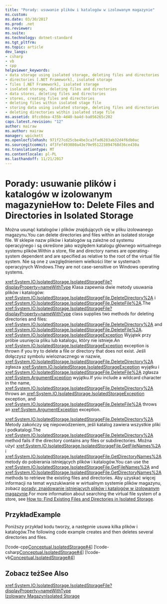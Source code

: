 ```yaml
---
title: "Porady: usuwanie plików i katalogów w izolowanym magazynie"
ms.custom: 
ms.date: 03/30/2017
ms.prod: .net
ms.reviewer: 
ms.suite: 
ms.technology: dotnet-standard
ms.tgt_pltfrm: 
ms.topic: article
dev_langs:
- csharp
- vb
- cpp
helpviewer_keywords:
- data storage using isolated storage, deleting files and directories
- directories [.NET Framework], isolated storage
- files [.NET Framework], isolated storage
- isolated storage, deleting files and directories
- data stores, deleting files and directories
- stores, creating files and directories
- deleting files within isolated stage file
- storing data using isolated storage, deleting files and directories
- deleting directories within isolated stage file
ms.assetid: 8fcc0dea-435b-4d40-ba4d-ba056265c202
caps.latest.revision: "12"
author: mairaw
ms.author: mairaw
manager: wpickett
ms.openlocfilehash: 971f27cd25cbe4be3ca3fad6283ab32d4f6db0ac
ms.sourcegitcommit: 4f3fef493080a43e70e951223894768d36ce430a
ms.translationtype: MT
ms.contentlocale: pl-PL
ms.lasthandoff: 11/21/2017
---
```

# <a name="how-to-delete-files-and-directories-in-isolated-storage"></a><span data-ttu-id="c6636-102">Porady: usuwanie plików i katalogów w izolowanym magazynie</span><span class="sxs-lookup"><span data-stu-id="c6636-102">How to: Delete Files and Directories in Isolated Storage</span></span>
<span data-ttu-id="c6636-103">Można usunąć katalogów i plików znajdujących się w pliku izolowanego magazynu.</span><span class="sxs-lookup"><span data-stu-id="c6636-103">You can delete directories and files within an isolated storage file.</span></span> <span data-ttu-id="c6636-104">W sklepie nazw plików i katalogów są zależne od systemu operacyjnego i są określone jako względem katalogu głównego wirtualnego systemu plików.</span><span class="sxs-lookup"><span data-stu-id="c6636-104">Within a store, file and directory names are operating-system dependent and are specified as relative to the root of the virtual file system.</span></span> <span data-ttu-id="c6636-105">Nie są one z uwzględnieniem wielkości liter w systemach operacyjnych Windows.</span><span class="sxs-lookup"><span data-stu-id="c6636-105">They are not case-sensitive on Windows operating systems.</span></span>  
  
 <span data-ttu-id="c6636-106"><xref:System.IO.IsolatedStorage.IsolatedStorageFile?displayProperty=nameWithType> Klasa zapewnia dwie metody usuwania plików i katalogów: <xref:System.IO.IsolatedStorage.IsolatedStorageFile.DeleteDirectory%2A> i <xref:System.IO.IsolatedStorage.IsolatedStorageFile.DeleteFile%2A>.</span><span class="sxs-lookup"><span data-stu-id="c6636-106">The <xref:System.IO.IsolatedStorage.IsolatedStorageFile?displayProperty=nameWithType> class supplies two methods for deleting directories and files: <xref:System.IO.IsolatedStorage.IsolatedStorageFile.DeleteDirectory%2A> and <xref:System.IO.IsolatedStorage.IsolatedStorageFile.DeleteFile%2A>.</span></span> <span data-ttu-id="c6636-107"><xref:System.IO.IsolatedStorage.IsolatedStorageException> Wyjątek przy próbie usunięcia pliku lub katalogu, który nie istnieje.</span><span class="sxs-lookup"><span data-stu-id="c6636-107">An <xref:System.IO.IsolatedStorage.IsolatedStorageException> exception is thrown if you try to delete a file or directory that does not exist.</span></span> <span data-ttu-id="c6636-108">Jeśli dołączysz symbolu wieloznacznego w nazwie, <xref:System.IO.IsolatedStorage.IsolatedStorageFile.DeleteDirectory%2A> zgłasza <xref:System.IO.IsolatedStorage.IsolatedStorageException> wyjątku i <xref:System.IO.IsolatedStorage.IsolatedStorageFile.DeleteFile%2A> zgłasza <xref:System.ArgumentException> wyjątku.</span><span class="sxs-lookup"><span data-stu-id="c6636-108">If you include a wildcard character in the name, <xref:System.IO.IsolatedStorage.IsolatedStorageFile.DeleteDirectory%2A> throws an <xref:System.IO.IsolatedStorage.IsolatedStorageException> exception, and <xref:System.IO.IsolatedStorage.IsolatedStorageFile.DeleteFile%2A> throws an <xref:System.ArgumentException> exception.</span></span>  
  
 <span data-ttu-id="c6636-109"><xref:System.IO.IsolatedStorage.IsolatedStorageFile.DeleteDirectory%2A> Metody zakończy się niepowodzeniem, jeśli katalog zawiera wszystkie pliki i podkatalogi.</span><span class="sxs-lookup"><span data-stu-id="c6636-109">The <xref:System.IO.IsolatedStorage.IsolatedStorageFile.DeleteDirectory%2A> method fails if the directory contains any files or subdirectories.</span></span> <span data-ttu-id="c6636-110">Można użyć <xref:System.IO.IsolatedStorage.IsolatedStorageFile.GetFileNames%2A> i <xref:System.IO.IsolatedStorage.IsolatedStorageFile.GetDirectoryNames%2A> metody do pobierania istniejących plików i katalogów.</span><span class="sxs-lookup"><span data-stu-id="c6636-110">You can use the <xref:System.IO.IsolatedStorage.IsolatedStorageFile.GetFileNames%2A> and <xref:System.IO.IsolatedStorage.IsolatedStorageFile.GetDirectoryNames%2A> methods to retrieve the existing files and directories.</span></span> <span data-ttu-id="c6636-111">Aby uzyskać więcej informacji na temat wyszukiwanie w wirtualnym systemie plików magazynu, zobacz [porady: znajdowanie istniejących plików i katalogów w izolowanym magazynie](../../../docs/standard/io/how-to-find-existing-files-and-directories-in-isolated-storage.md).</span><span class="sxs-lookup"><span data-stu-id="c6636-111">For more information about searching the virtual file system of a store, see [How to: Find Existing Files and Directories in Isolated Storage](../../../docs/standard/io/how-to-find-existing-files-and-directories-in-isolated-storage.md).</span></span>  
  
## <a name="example"></a><span data-ttu-id="c6636-112">Przykład</span><span class="sxs-lookup"><span data-stu-id="c6636-112">Example</span></span>  
 <span data-ttu-id="c6636-113">Poniższy przykład kodu tworzy, a następnie usuwa kilka plików i katalogów.</span><span class="sxs-lookup"><span data-stu-id="c6636-113">The following code example creates and then deletes several directories and files.</span></span>  
  
 [!code-cpp[Conceptual.IsolatedStorage#4](../../../samples/snippets/cpp/VS_Snippets_CLR/conceptual.isolatedstorage/cpp/source4.cpp#4)]
 [!code-csharp[Conceptual.IsolatedStorage#4](../../../samples/snippets/csharp/VS_Snippets_CLR/conceptual.isolatedstorage/cs/source4.cs#4)]
 [!code-vb[Conceptual.IsolatedStorage#4](../../../samples/snippets/visualbasic/VS_Snippets_CLR/conceptual.isolatedstorage/vb/source4.vb#4)]  
  
## <a name="see-also"></a><span data-ttu-id="c6636-114">Zobacz też</span><span class="sxs-lookup"><span data-stu-id="c6636-114">See Also</span></span>  
 <xref:System.IO.IsolatedStorage.IsolatedStorageFile?displayProperty=nameWithType>  
 [<span data-ttu-id="c6636-115">Izolowany Magazyn</span><span class="sxs-lookup"><span data-stu-id="c6636-115">Isolated Storage</span></span>](../../../docs/standard/io/isolated-storage.md)

